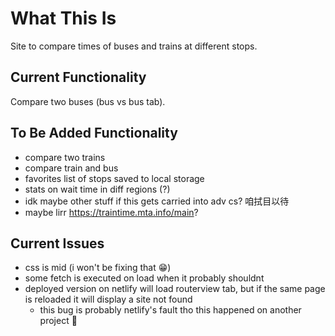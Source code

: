 # What This Is
Site to compare times of buses and trains at different stops.
## Current Functionality
Compare two buses (bus vs bus tab).
## To Be Added Functionality
- compare two trains
- compare train and bus
- favorites list of stops saved to local storage
- stats on wait time in diff regions (?)
- idk maybe other stuff if this gets carried into adv cs? 咱拭目以待
- maybe lirr https://traintime.mta.info/main?
## Current Issues
- css is mid (i won't be fixing that 😁)
- some fetch is executed on load when it probably shouldnt
- deployed version on netlify will load routerview tab, but if the same page is reloaded it will display a site not found
  - this bug is probably netlify's fault tho this happened on another project 🗿